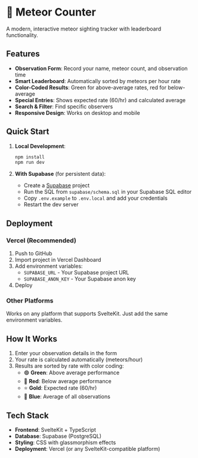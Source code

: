 # 🌠 Meteor Counter

A modern, interactive meteor sighting tracker with leaderboard functionality.

## Features

- **Observation Form**: Record your name, meteor count, and observation time
- **Smart Leaderboard**: Automatically sorted by meteors per hour rate
- **Color-Coded Results**: Green for above-average rates, red for below-average
- **Special Entries**: Shows expected rate (60/hr) and calculated average
- **Search & Filter**: Find specific observers
- **Responsive Design**: Works on desktop and mobile

## Quick Start

1. **Local Development**:
   ```bash
   npm install
   npm run dev
   ```

2. **With Supabase** (for persistent data):
   - Create a [Supabase](https://supabase.com) project
   - Run the SQL from `supabase/schema.sql` in your Supabase SQL editor
   - Copy `.env.example` to `.env.local` and add your credentials
   - Restart the dev server

## Deployment

### Vercel (Recommended)

1. Push to GitHub
2. Import project in Vercel Dashboard
3. Add environment variables:
   - `SUPABASE_URL` - Your Supabase project URL
   - `SUPABASE_ANON_KEY` - Your Supabase anon key
4. Deploy

### Other Platforms

Works on any platform that supports SvelteKit. Just add the same environment variables.

## How It Works

1. Enter your observation details in the form
2. Your rate is calculated automatically (meteors/hour)
3. Results are sorted by rate with color coding:
   - 🟢 **Green**: Above average performance
   - 🔴 **Red**: Below average performance
   - ⭐ **Gold**: Expected rate (60/hr)
   - 🔵 **Blue**: Average of all observations

## Tech Stack

- **Frontend**: SvelteKit + TypeScript
- **Database**: Supabase (PostgreSQL)
- **Styling**: CSS with glassmorphism effects
- **Deployment**: Vercel (or any SvelteKit-compatible platform)